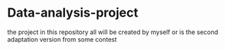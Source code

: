 # Data-analysis-project
the project in this repository all will be created by myself or  is the second adaptation version from some contest

